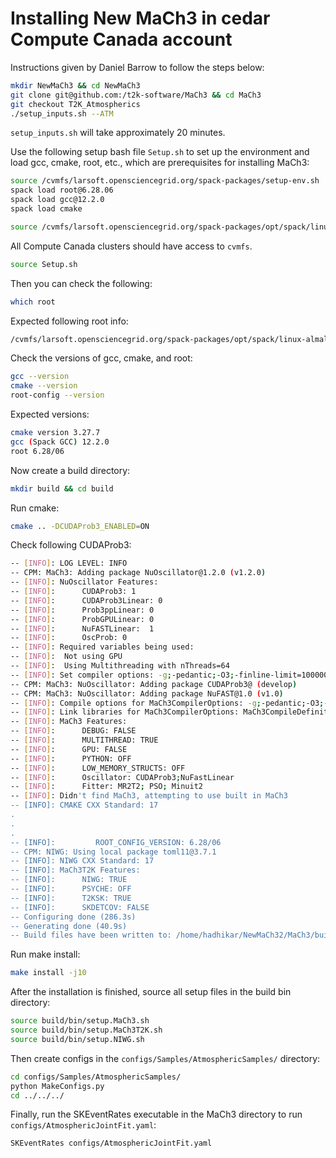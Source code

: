 # Installing New MaCh3 in cedar Compute Canada account

Instructions given by Daniel Barrow to follow the steps below:

```bash
mkdir NewMaCh3 && cd NewMaCh3
git clone git@github.com:/t2k-software/MaCh3 && cd MaCh3
git checkout T2K_Atmospherics
./setup_inputs.sh --ATM
```
`setup_inputs.sh` will take approximately 20 minutes.

Use the following setup bash file `Setup.sh` to set up the environment and load gcc, cmake, root, etc., which are prerequisites for installing MaCh3:

```bash
source /cvmfs/larsoft.opensciencegrid.org/spack-packages/setup-env.sh
spack load root@6.28.06
spack load gcc@12.2.0
spack load cmake

source /cvmfs/larsoft.opensciencegrid.org/spack-packages/opt/spack/linux-almalinux9-x86_64_v2/gcc-12.2.0/root-6.28.06-jhpj2jsdlwoxbvpnwmxvzkntrxcgw5of/bin/thisroot.sh
```
All Compute Canada clusters should have access to `cvmfs`.

```bash
source Setup.sh
```

Then you can check the following:

```bash
which root
```
Expected following root info:

```bash
/cvmfs/larsoft.opensciencegrid.org/spack-packages/opt/spack/linux-almalinux9-x86_64_v2/gcc-12.2.0/root-6.28.06-jhpj2jsdlwoxbvpnwmxvzkntrxcgw5of/bin/root
```

Check the versions of gcc, cmake, and root:

```bash
gcc --version
cmake --version
root-config --version
```

Expected versions:
```bash
cmake version 3.27.7
gcc (Spack GCC) 12.2.0
root 6.28/06
```

Now create a build directory:

```bash
mkdir build && cd build
```

Run cmake:

```bash
cmake .. -DCUDAProb3_ENABLED=ON
```
Check following CUDAProb3:
```bash
-- [INFO]: LOG LEVEL: INFO
-- CPM: MaCh3: Adding package NuOscillator@1.2.0 (v1.2.0)
-- [INFO]: NuOscillator Features:
-- [INFO]:      CUDAProb3: 1
-- [INFO]:      CUDAProb3Linear: 0
-- [INFO]:      Prob3ppLinear: 0
-- [INFO]:      ProbGPULinear: 0
-- [INFO]:      NuFASTLinear:  1
-- [INFO]:      OscProb: 0
-- [INFO]: Required variables being used:
-- [INFO]: 	Not using GPU
-- [INFO]: 	Using Multithreading with nThreads=64
-- [INFO]: Set compiler options: -g;-pedantic;-O3;-finline-limit=100000000;-fopenmp
-- CPM: MaCh3: NuOscillator: Adding package CUDAProb3@ (develop)
-- CPM: MaCh3: NuOscillator: Adding package NuFAST@1.0 (v1.0)
-- [INFO]: Compile options for MaCh3CompilerOptions: -g;-pedantic;-O3;-finline-limit=100000000;-fopenmp
-- [INFO]: Link libraries for MaCh3CompilerOptions: MaCh3CompileDefinitions;gomp
-- [INFO]: MaCh3 Features:
-- [INFO]:      DEBUG: FALSE
-- [INFO]:      MULTITHREAD: TRUE
-- [INFO]:      GPU: FALSE
-- [INFO]:      PYTHON: OFF
-- [INFO]:      LOW_MEMORY_STRUCTS: OFF
-- [INFO]:      Oscillator: CUDAProb3;NuFastLinear
-- [INFO]:      Fitter: MR2T2; PSO; Minuit2
-- [INFO]: Didn't find MaCh3, attempting to use built in MaCh3
-- [INFO]: CMAKE CXX Standard: 17
.
.
.
-- [INFO]:         ROOT_CONFIG_VERSION: 6.28/06
-- CPM: NIWG: Using local package toml11@3.7.1
-- [INFO]: NIWG CXX Standard: 17
-- [INFO]: MaCh3T2K Features:
-- [INFO]:      NIWG: TRUE
-- [INFO]:      PSYCHE: OFF
-- [INFO]:      T2KSK: TRUE
-- [INFO]:      SKDETCOV: FALSE
-- Configuring done (286.3s)
-- Generating done (40.9s)
-- Build files have been written to: /home/hadhikar/NewMaCh32/MaCh3/build
```
Run make install:

```bash
make install -j10
```

After the installation is finished, source all setup files in the build bin directory:

```bash
source build/bin/setup.MaCh3.sh
source build/bin/setup.MaCh3T2K.sh
source build/bin/setup.NIWG.sh
```
Then create configs in the `configs/Samples/AtmosphericSamples/` directory:

```bash
cd configs/Samples/AtmosphericSamples/
python MakeConfigs.py
cd ../../../
```

Finally, run the SKEventRates executable in the MaCh3 directory to run `configs/AtmosphericJointFit.yaml`:

```bash
SKEventRates configs/AtmosphericJointFit.yaml
```
